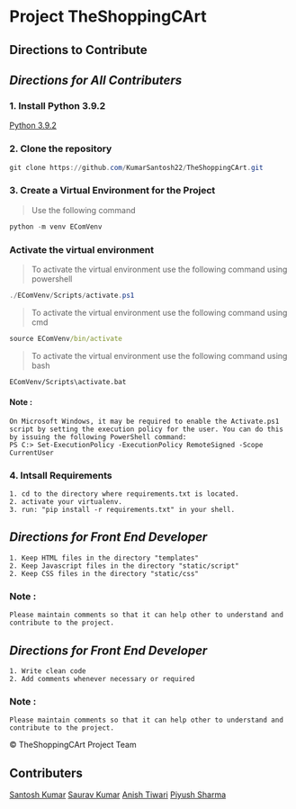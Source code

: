 # __Project TheShoppingCArt__

## __Directions to Contribute__

## _Directions for All Contributers_

### 1. Install Python 3.9.2
[Python 3.9.2](https://www.python.org/ftp/python/3.9.4/python-3.9.4-amd64.exe 'Click here to install Python')

### 2. Clone the repository
```powershell
git clone https://github.com/KumarSantosh22/TheShoppingCArt.git
```

### 3. Create a Virtual Environment for the Project
> Use the following command
```powershell
python -m venv EComVenv
```
### Activate the virtual environment
> To activate the virtual environment use the following command using powershell
```powershell
./EComVenv/Scripts/activate.ps1
```
> To activate the virtual environment use the following command using cmd
```cmd
source EComVenv/bin/activate
```
> To activate the virtual environment use the following command using bash
```cmd
EComVenv/Scripts\activate.bat
```

#### Note : 
    On Microsoft Windows, it may be required to enable the Activate.ps1 script by setting the execution policy for the user. You can do this by issuing the following PowerShell command:
    PS C:> Set-ExecutionPolicy -ExecutionPolicy RemoteSigned -Scope CurrentUser

### 4. Intsall Requirements
    1. cd to the directory where requirements.txt is located.
    2. activate your virtualenv.
    3. run: "pip install -r requirements.txt" in your shell.


## _Directions for Front End Developer_
    1. Keep HTML files in the directory "templates"
    2. Keep Javascript files in the directory "static/script"
    2. Keep CSS files in the directory "static/css"

### Note : 
    Please maintain comments so that it can help other to understand and contribute to the project.

## _Directions for Front End Developer_
    1. Write clean code
    2. Add comments whenever necessary or required

### Note : 
    Please maintain comments so that it can help other to understand and contribute to the project.

&copy; TheShoppingCArt Project Team

## Contributers

[Santosh Kumar](https://www.github.com/kumarsantosh22/ 'Click here to visit my github profile')
[Saurav Kumar]()
[Anish Tiwari]()
[Piyush Sharma]()